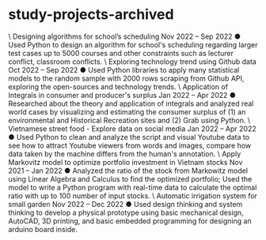# study-projects-archived

\\
Designing algorithms for school’s scheduling		          						Nov 2022 – Sep 2022
● Used Python to design an algorithm for school's scheduling regarding larger test cases up to 5000 courses and other constraints such as lecturer conflict, classroom conflicts.
\\
Exploring technology trend using Github data		          						Oct 2022 – Sep 2022
● Used Python libraries to apply many statistical models to the random sample with 2000 rows scraping from Github API, exploring the open-sources and technology trends.
\\
Application of Integrals in consumer and producer's surplus		          				Jan 2022 – Apr 2022
● Researched about the theory and application of integrals and analyzed real world cases by visualizing and estimating the consumer surplus of (1) an environmental and Historical Recreation sites and (2) Grab using Python.
\\
Vietnamese street food - Explore data on social media		          					Jan 2022 – Apr 2022
● Used Python to clean and analyze the script and visual Youtube data to see how to attract Youtube viewers from words and images, compare how data taken by the machine differs from the human's annotation.
\\
Apply Markovitz model to optimize portfolio investment in Vietnam stocks	          				Nov 2021 – Jan 2022
● Analyzed the ratio of the stock from Markowitz model using Linear Algebra and Calculus to find the optimized portfolio; Used the model to write a Python program with real-time data to calculate the optimal ratio with up to 100 number of input stocks.
\\
Automatic irrigation system for small garden				          				Nov 2022 – Dec 2022
● Used design thinking and system thinking to develop a physical prototype using basic mechanical design, AutoCAD, 3D printing, and basic embedded programming for designing an arduino board inside.
